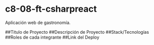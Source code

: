 # c8-08-ft-csharpreact
Aplicación web de gastronomía.

##Titulo de Proyecto
##Descripción de Proyecto
##Stack/Tecnologías
##Roles de cada integrante
##Link del Deploy

